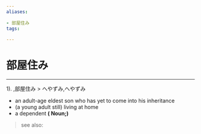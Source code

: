 ```yaml
---
aliases:
    
- 部屋住み
tags:
    
---
```


# 部屋住み
---
1).
,部屋住み > へやずみ,へやずみ

- an adult-age eldest son who has yet to come into his inheritance
- (a young adult still) living at home
- a dependent
**( Noun;)**
> see also: 
            